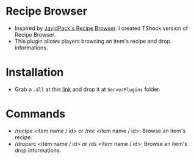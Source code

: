 # Recipe Browser
- Inspired by [JavidPack's Recipe Browser](https://github.com/JavidPack/RecipeBrowser). I created TShock version of Recipe Browser.
- This plugin allows players browsing an item's recipe and drop informations.

# Installation
- Grab a `.dll` at this [link](https://github.com/sors89/RecipeBrowser/releases/download/v1.0.0/RecipeBrowser.dll) and drop it at `ServerPlugins` folder.

# Commands
- /recipe <item name / id> or /rec <item name / id>: Browse an item's recipe.
- /dropsrc <item name / id> or /ds <item name / id>: Browse an item's drop informations.
